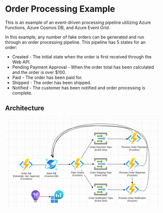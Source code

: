 # Order Processing Example

This is an example of an event-driven processing pipeline utilizing Azure Functions, Azure Cosmos DB, and Azure Event Grid.

In this example, any number of fake orders can be generated and run through an order processing pipeline. This pipeline has 5 states for an order:

* Created - The initial state when the order is first received through the Web API.
* Pending Payment Approval - When the order total has been calculated and the order is over $100.
* Paid - The order has been paid for.
* Shipped - The order has been shipped.
* Notified - The customer has been notified and order processing is complete.

## Architecture

![Architecture](./Assets/architecture.png)
